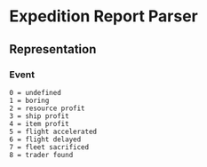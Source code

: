 # Expedition Report Parser

## Representation

### Event
```
0 = undefined
1 = boring
2 = resource profit
3 = ship profit
4 = item profit
5 = flight accelerated
6 = flight delayed
7 = fleet sacrificed
8 = trader found
```
